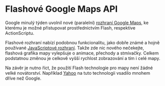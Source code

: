 <!--
title : Flashové Google Maps API
author : Roman Ožana <ozana@omdesign.cz>
date : 1.6.2008 09:00:38
tags : google, mapy
-->

# Flashové Google Maps API

Google minulý týden uvolnil nové (paralelní) [rozhraní Google Maps][1], ke kterému je možné přistupovat prostřednictvím Flash, respektive ActionScriptu.

Flashové rozhraní nabízí podobnou funkcionalitu, jako dobře známé a hojně používané [JavaScriptové rozhraní][2]. Takže zde nic nového nečekejte, flashová grafika mapy vylepšuje o animace, přechody a stmívačky. Celkem podstatnou změnou je celkově vyšší rychlost zobrazování a tím i celé mapy.

Na závěr je nutno říct, že použití Flash technologie pro mapy není žádné velké novátorství. Například [Yahoo][3] na tuto technologii vsadilo mnohem dříve než Google.

 [1]: http://code.google.com/apis/maps/documentation/flash/ "Google Maps API - Flash"
 [2]: http://code.google.com/apis/maps/ "Google Maps API"
 [3]: http://maps.yahoo.com/ "Yahoo Maps"
